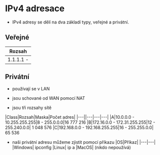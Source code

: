 # IPv4 adresace

- IPv4 adresy se dělí na dva základí typy, veřejné a privátní.

## Veřejné

|Rozsah|
|---|
|1.1.1.1 - 

## Privátní

- používají se v LAN

- jsou schované od WAN pomocí NAT

- jsou tři rozsahy sítě

|Class|Rozsah|Maska|Počet adres|
|---||---|---|---|
|A|10.0.0.0 - 10.255.255.255|8 - 255.0.0.0|16 777 216
|B|172.16.0.0 - 172.31.255.255|12 - 255.240.0.0| 1 048 576
|C|192.168.0.0 - 192.168.255.255|16 - 255.255.0.0| 65 536 

- naši privátní adresu můžeme zjistit pomocí příkazu
|OS|Příkaz|
|---|---|
|Windows| ipconfig
|Linux| ip a
|MacOS| (nikdo nepoužívá)
